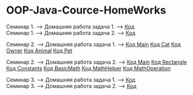 # OOP-Java-Cource-HomeWorks

Семинар 1. --> Домашняя работа задача 1. --> [Код](/homeworks/homework01/task01/Cat.java)  
Семинар 1. --> Домашняя работа задача 2. --> [Код](/homeworks/homework01/task02/Rectangle.java)

Семинар 2. --> Домашняя работа задача 1. --> [Код Main](/homeworks/homework02/task01/Main.java) [Код Cat](/homeworks/homework02/task01/Cat.java) [Код Owner](/homeworks/homework02/task01/Owner.java) [Код Animal](/homeworks/homework02/task01/Animal.java) [Код Pet](/homeworks/homework02/task01/Pet.java)

Семинар 2. --> Домашняя работа задача 2. --> [Код Main](/homeworks/homework02/task02/Main.java) [Код Rectangle](/homeworks/homework02/task02/Rectangle.java) [Код Constants](/homeworks/homework02/task02/Constants.java) [Код BasicMath](/homeworks/homework02/task02/BasicMath.java) [Код MathHelper](/homeworks/homework02/task02/MathHelper.java) [Код MathOperation](/homeworks/homework02/task02/MathOperation.java)

Семинар 3. --> Домашняя работа задача 1. --> [Код](/homeworks/homework03/task1/MainRectangle.java)  
Семинар 3. --> Домашняя работа задача 2. --> [Код](/homeworks/homework03/task2/ComparatorAnimal.java)
